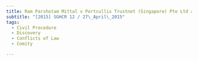 ```yaml
---
title: Ram Parshotam Mittal v Portcullis Trustnet (Singapore) Pte Ltd and others 
subtitle: "[2015] SGHCR 12 / 27\_April\_2015"
tags:
  - Civil Procedure
  - Discovery
  - Conflicts of Law
  - Comity

---
```



